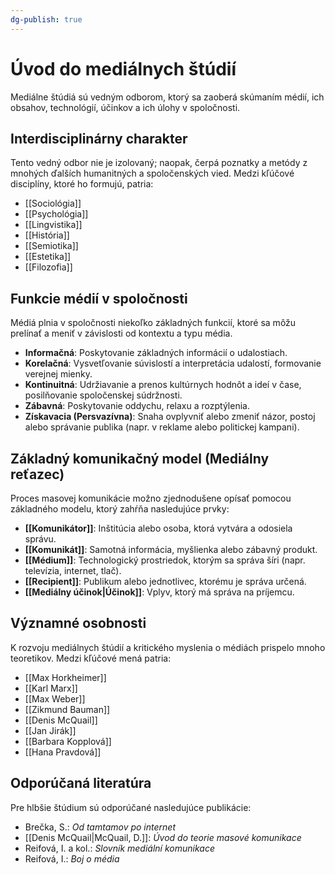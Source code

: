 ```yaml
---
dg-publish: true
---
```

# Úvod do mediálnych štúdií

Mediálne štúdiá sú vedným odborom, ktorý sa zaoberá skúmaním médií, ich obsahov, technológií, účinkov a ich úlohy v spoločnosti.

## Interdisciplinárny charakter

Tento vedný odbor nie je izolovaný; naopak, čerpá poznatky a metódy z mnohých ďalších humanitných a spoločenských vied. Medzi kľúčové disciplíny, ktoré ho formujú, patria:
- [[Sociológia]]
- [[Psychológia]]
- [[Lingvistika]]
- [[História]]
- [[Semiotika]]
- [[Estetika]]
- [[Filozofia]]

## Funkcie médií v spoločnosti

Médiá plnia v spoločnosti niekoľko základných funkcií, ktoré sa môžu prelínať a meniť v závislosti od kontextu a typu média.
- **Informačná**: Poskytovanie základných informácií o udalostiach.
- **Korelačná**: Vysvetľovanie súvislostí a interpretácia udalostí, formovanie verejnej mienky.
- **Kontinuitná**: Udržiavanie a prenos kultúrnych hodnôt a ideí v čase, posilňovanie spoločenskej súdržnosti.
- **Zábavná**: Poskytovanie oddychu, relaxu a rozptýlenia.
- **Získavacia (Persvazívna)**: Snaha ovplyvniť alebo zmeniť názor, postoj alebo správanie publika (napr. v reklame alebo politickej kampani).

## Základný komunikačný model (Mediálny reťazec)

Proces masovej komunikácie možno zjednodušene opísať pomocou základného modelu, ktorý zahŕňa nasledujúce prvky:
- **[[Komunikátor]]**: Inštitúcia alebo osoba, ktorá vytvára a odosiela správu.
- **[[Komunikát]]**: Samotná informácia, myšlienka alebo zábavný produkt.
- **[[Médium]]**: Technologický prostriedok, ktorým sa správa šíri (napr. televízia, internet, tlač).
- **[[Recipient]]**: Publikum alebo jednotlivec, ktorému je správa určená.
- **[[Mediálny účinok|Účinok]]**: Vplyv, ktorý má správa na príjemcu.

## Významné osobnosti

K rozvoju mediálnych štúdií a kritického myslenia o médiách prispelo mnoho teoretikov. Medzi kľúčové mená patria:
- [[Max Horkheimer]]
- [[Karl Marx]]
- [[Max Weber]]
- [[Zikmund Bauman]]
- [[Denis McQuail]]
- [[Jan Jirák]]
- [[Barbara Kopplová]]
- [[Hana Pravdová]]
## Odporúčaná literatúra

Pre hlbšie štúdium sú odporúčané nasledujúce publikácie:
- Brečka, S.: *Od tamtamov po internet*
- [[Denis McQuail|McQuail, D.]]: *Úvod do teorie masové komunikace*
- Reifová, I. a kol.: *Slovník mediální komunikace*
- Reifová, I.: *Boj o média*